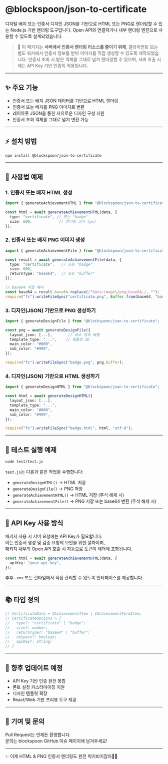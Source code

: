 # @blockspoon/json-to-certificate

디지털 배지 또는 인증서 디자인 JSON을 기반으로 HTML 또는 PNG로 렌더링할 수 있는 Node.js 기반 렌더링 도구입니다. Open API와 연결하거나 내부 렌더링 엔진으로 사용할 수 있도록 설계되었습니다.

> 📌 이 패키지는 **서버에서 인증서 렌더링 리소스를 줄이기 위해**, 클라이언트 또는 별도 워커에서 인증서 정보를 받아 이미지를 직접 생성할 수 있도록 제작되었습니다.
> 인증서 조회 시 받은 객체를 그대로 넘겨 렌더링할 수 있으며, 서버 호출 시에는 API Key 기반 인증이 적용됩니다.

---

## ✨ 주요 기능

- 인증서 또는 배지 JSON 데이터를 기반으로 HTML 렌더링
- 인증서 또는 배지를 PNG 이미지로 변환
- 레이아웃 JSON을 통한 자유로운 디자인 구성 지원
- 인증서 조회 객체를 그대로 넘겨 변환 가능

---

## ⚡️ 설치 방법

```bash
npm install @blockspoon/json-to-certificate
```

---

## 📝 사용법 예제

### 1. 인증서 또는 배지 HTML 생성

```ts
import { generateAchievementHTML } from "@blockspoon/json-to-certificate";

const html = await generateAchievementHTML(data, {
  type: "certificate", // 또는 "badge"
  size: 600,            // 렌더링 크기 (px)
});
```

### 2. 인증서 또는 배지 PNG 이미지 생성

```ts
import { generateAchievementFile } from "@blockspoon/json-to-certificate";

const result = await generateAchievementFile(data, {
  type: "certificate",   // 또는 "badge"
  size: 600,
  returnType: "base64",  // 또는 "buffer"
});

// Base64 저장 예시
const base64 = result.base64.replace(/^data:image\/png;base64,/, "");
require("fs").writeFileSync("certificate.png", Buffer.from(base64, "base64"));
```

### 3. 디자인(JSON) 기반으로 PNG 생성하기

```ts
import { generateDesignFile } from "@blockspoon/json-to-certificate";

const png = await generateDesignFile({
  layout_json: [...],       // 요소 정의 배열
  template_type: "...",    // 템플릿 ID
  main_color: "#000",
  sub_color: "#999",
});

require("fs").writeFileSync("badge.png", png.buffer);
```

### 4. 디자인(JSON) 기반으로 HTML 생성하기

```ts
import { generateDesignHTML } from "@blockspoon/json-to-certificate";

const html = await generateDesignHTML({
  layout_json: [...],
  template_type: "...",
  main_color: "#000",
  sub_color: "#999",
});

require("fs").writeFileSync("badge.html", html, "utf-8");
```

---

## 📂 테스트 실행 예제

```bash
node test/test.js
```

`test.js`는 다음과 같은 작업을 수행합니다:
- `generateDesignHTML()` → HTML 저장
- `generateDesignFile()` → PNG 저장
- `generateAchievementHTML()` → HTML 저장 (주석 해제 시)
- `generateAchievementFile()` → PNG 저장 또는 base64 변환 (주석 해제 시)

---

## 🔐 API Key 사용 방식

패키지 사용 시 서버 요청에는 API Key가 필요합니다.  
이는 인증서 생성 및 검증 요청의 보안을 위한 절차이며,  
패키지 내부의 Open API 호출 시 자동으로 토큰이 헤더에 포함됩니다.

```ts
const html = await generateAchievementHTML(data, {
  apiKey: "your-api-key",
});
```

추후 `.env` 또는 런타임에서 직접 관리할 수 있도록 인터페이스를 제공합니다.

---

## 📚 타입 정의

```ts
// CertificateData = IAchievementItem | IAchievementFormItem;
// CertificateOptions = {
//   type?: "certificate" | "badge";
//   size?: number;
//   returnType?: "base64" | "buffer";
//   noSpace?: boolean;
//   apiKey?: string;
// }
```

---

## 🚀 향후 업데이트 예정
- API Key 기반 인증 완전 통합
- 폰트 설정 커스터마이징 지원
- 디자인 템플릿 확장
- React/Web 기반 프리뷰 도구 제공

---

## 📣 기여 및 문의

Pull Request는 언제든 환영합니다.  
문의는 blockspoon GitHub 이슈 페이지에 남겨주세요!

---

✨ 이제 HTML & PNG 인증서 렌더링도 완전 럭키비키잖아💛✨

